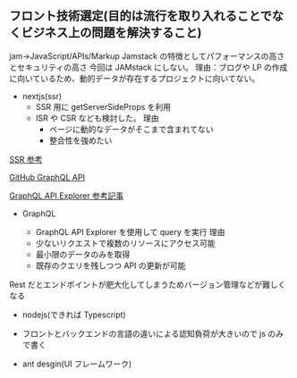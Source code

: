 ## フロント技術選定(目的は流行を取り入れることでなくビジネス上の問題を解決すること)

jam→JavaScript/APIs/Markup
Jamstack の特徴としてパフォーマンスの高さとセキュリティの高さ
今回は JAMstack にしない。
理由：ブログや LP の作成に向いているため、動的データが存在するプロジェクトに向いてない。

- nextjs(ssr)
  - SSR 用に getServerSideProps を利用
  - ISR や CSR なども検討した。
    理由
    - ページに動的なデータがそこまで含まれてない
    - 整合性を強めたい

[SSR 参考](https://nextjs.org/docs/basic-features/pages)

[GitHub GraphQL API](https://docs.github.com/en/graphql/overview/explorer)

[GraphQL API Explorer 参考記事](https://dev.classmethod.jp/articles/try-graphiql/)

- GraphQL

  - GraphQL API Explorer を使用して query を実行
    理由
  - 少ないリクエストで複数のリソースにアクセス可能
  - 最小限のデータのみを取得
  - 既存のクエリを残しつつ API の更新が可能

Rest だとエンドポイントが肥大化してしまうためバージョン管理などが難しくなる

- nodejs(できれば Typescript)
- フロントとバックエンドの言語の違いによる認知負荷が大きいので js のみで書く

- ant desgin(UI フレームワーク)
